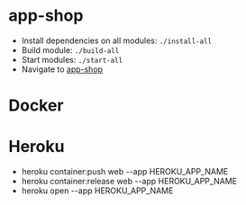# app-shop

- Install dependencies on all modules: `./install-all`
- Build module: `./build-all`
- Start modules: `./start-all`
- Navigate to [app-shop](http://localhost:3001)

# Docker

# Heroku

- heroku container:push web --app HEROKU_APP_NAME
- heroku container:release web --app HEROKU_APP_NAME
- heroku open --app HEROKU_APP_NAME
